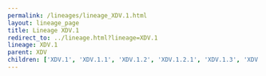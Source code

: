 ```yaml
---
permalink: /lineages/lineage_XDV.1.html
layout: lineage_page
title: Lineage XDV.1
redirect_to: ../lineage.html?lineage=XDV.1
lineage: XDV.1
parent: XDV
children: ['XDV.1', 'XDV.1.1', 'XDV.1.2', 'XDV.1.2.1', 'XDV.1.3', 'XDV.1.4', 'XDV.1.5', 'XDV.1.6', 'XDV.1.7', 'XDV.1.8', 'XDV.1.9', 'XDV.1.10', 'XDV.1.11']
---
```

